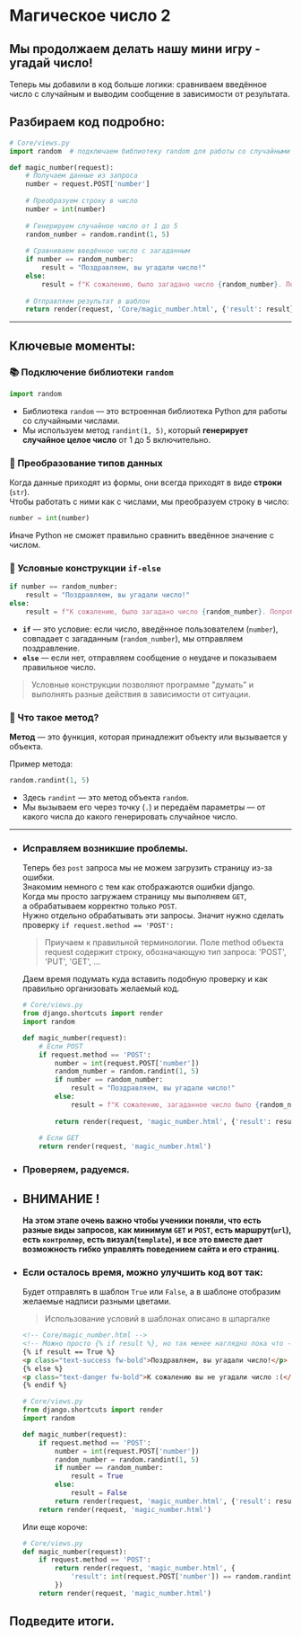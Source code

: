 # Магическое число 2
## Мы продолжаем делать нашу мини игру - угадай число!



Теперь мы добавили в код больше логики: сравниваем введённое число с случайным и выводим сообщение в зависимости от результата.

## Разбираем код подробно:

```python
# Core/views.py
import random  # подключаем библиотеку random для работы со случайными числами

def magic_number(request):
    # Получаем данные из запроса
    number = request.POST['number']
    
    # Преобразуем строку в число
    number = int(number)
    
    # Генерируем случайное число от 1 до 5
    random_number = random.randint(1, 5)
    
    # Сравниваем введённое число с загаданным
    if number == random_number:
        result = "Поздравляем, вы угадали число!"
    else:
        result = f"К сожалению, было загадано число {random_number}. Попробуйте ещё раз."
    
    # Отправляем результат в шаблон
    return render(request, 'Core/magic_number.html', {'result': result})
```

---

## Ключевые моменты:

### 📚 Подключение библиотеки `random`

```python
import random
```

- Библиотека `random` — это встроенная библиотека Python для работы со случайными числами.
- Мы используем метод `randint(1, 5)`, который **генерирует случайное целое число** от 1 до 5 включительно.

### 🔢 Преобразование типов данных

Когда данные приходят из формы, они всегда приходят в виде **строки** (`str`).  
Чтобы работать с ними как с числами, мы преобразуем строку в число:

```python
number = int(number)
```

Иначе Python не сможет правильно сравнить введённое значение с числом.

### 🔎 Условные конструкции `if-else`

```python
if number == random_number:
    result = "Поздравляем, вы угадали число!"
else:
    result = f"К сожалению, было загадано число {random_number}. Попробуйте ещё раз."
```

- **`if`** — это условие: если число, введённое пользователем (`number`), совпадает с загаданным (`random_number`), мы отправляем поздравление.
- **`else`** — если нет, отправляем сообщение о неудаче и показываем правильное число.

> Условные конструкции позволяют программе "думать" и выполнять разные действия в зависимости от ситуации.

### 🚰 Что такое метод?

**Метод** — это функция, которая принадлежит объекту или вызывается у объекта.

Пример метода:

```python
random.randint(1, 5)
```

- Здесь `randint` — это метод объекта `random`.
- Мы вызываем его через точку (`.`) и передаём параметры — от какого числа до какого генерировать случайное число.

---

* ### Исправляем возникшие проблемы.
    Теперь без `post` запроса мы не можем загрузить страницу из-за ошибки.<br>
    Знакомим немного с тем как отображаются ошибки django.<br>
    Когда мы просто загружаем страницу мы выполняем `GET`, <br>
    а обрабатываем корректно только `POST`.<br>
    Нужно отдельно обрабатывать эти запросы.
    Значит нужно сделать проверку `if request.method == 'POST':`<br>
    > Приучаем к правильной терминологии.
    Поле method объекта request содержит строку, обозначающую тип запроса: 'POST', 'PUT', 'GET', ...

    Даем время подумать куда вставить подобную проверку и как правильно организовать желаемый код.<br>
    ```python
    # Core/views.py
    from django.shortcuts import render
    import random
    
    def magic_number(request):
        # Если POST
        if request.method == 'POST':
            number = int(request.POST['number'])
            random_number = random.randint(1, 5)
            if number == random_number:
                result = "Поздравляем, вы угадали число!"
            else:
                result = f"К сожалению, загаданное число было {random_number}. Попробуйте ещё раз."
            
            return render(request, 'magic_number.html', {'result': result})
        
        # Если GET
        return render(request, 'magic_number.html')
    ```
    
* ### Проверяем, радуемся.
* ## ВНИМАНИЕ !
    **На этом этапе очень важно чтобы ученики поняли, что есть разные виды 
    запросов, как минимум `GET` и `POST`, есть маршрут(`url`), есть `контроллер`, 
    есть визуал(`template`), и все это вместе дает возможность гибко 
    управлять поведением сайта и его страниц.**

* ### Если осталось время, можно улучшить код вот так:
    Будет отправлять в шаблон `True` или `False`, а в шаблоне 
    отобразим желаемые надписи разными цветами.
    > Использование условий в шаблонах описано в шпаргалке
    ```html
    <!-- Core/magic_number.html -->
    <!-- Можно просто {% if result %}, но так менее наглядно пока что -->
    {% if result == True %} 
    <p class="text-success fw-bold">Поздравляем, вы угадали число!</p>
    {% else %}
    <p class="text-danger fw-bold">К сожалению вы не угадали число :(</p>
    {% endif %}
    ```
    ```python
    # Core/views.py
    from django.shortcuts import render
    import random
    
    def magic_number(request):
        if request.method == 'POST':
            number = int(request.POST['number'])
            random_number = random.randint(1, 5)
            if number == random_number:
                result = True
            else:
                result = False
            return render(request, 'magic_number.html', {'result': result})
        return render(request, 'magic_number.html')
    ```
    Или еще короче:
    ```python
    # Core/views.py
    def magic_number(request):
        if request.method == 'POST':
            return render(request, 'magic_number.html', {
                'result': int(request.POST['number']) == random.randint(1, 5)
            })
        return render(request, 'magic_number.html')
    ```

## Подведите итоги.
